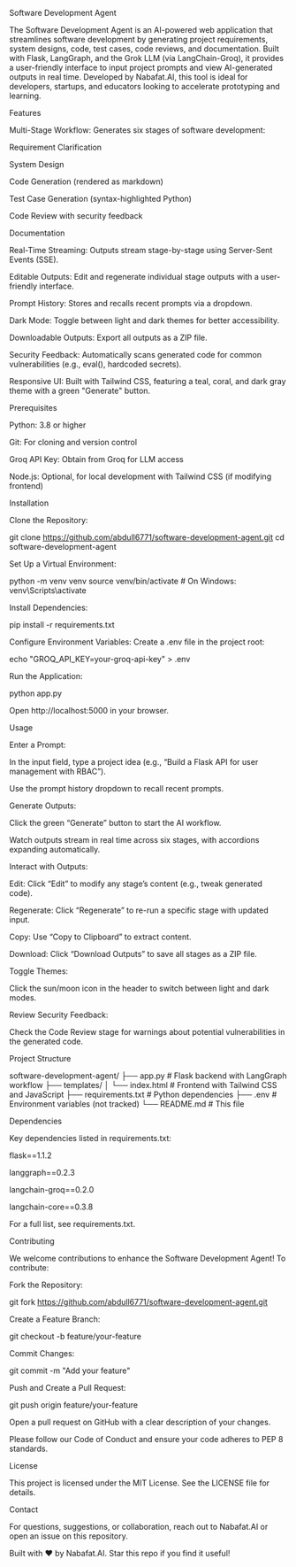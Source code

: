 Software Development Agent

The Software Development Agent is an AI-powered web application that streamlines software development by generating project requirements, system designs, code, test cases, code reviews, and documentation. Built with Flask, LangGraph, and the Grok LLM (via LangChain-Groq), it provides a user-friendly interface to input project prompts and view AI-generated outputs in real time. Developed by Nabafat.AI, this tool is ideal for developers, startups, and educators looking to accelerate prototyping and learning.

Features





Multi-Stage Workflow: Generates six stages of software development:





Requirement Clarification



System Design



Code Generation (rendered as markdown)



Test Case Generation (syntax-highlighted Python)



Code Review with security feedback



Documentation



Real-Time Streaming: Outputs stream stage-by-stage using Server-Sent Events (SSE).



Editable Outputs: Edit and regenerate individual stage outputs with a user-friendly interface.



Prompt History: Stores and recalls recent prompts via a dropdown.



Dark Mode: Toggle between light and dark themes for better accessibility.



Downloadable Outputs: Export all outputs as a ZIP file.



Security Feedback: Automatically scans generated code for common vulnerabilities (e.g., eval(), hardcoded secrets).



Responsive UI: Built with Tailwind CSS, featuring a teal, coral, and dark gray theme with a green "Generate" button.

Prerequisites





Python: 3.8 or higher



Git: For cloning and version control



Groq API Key: Obtain from Groq for LLM access



Node.js: Optional, for local development with Tailwind CSS (if modifying frontend)

Installation





Clone the Repository:

git clone https://github.com/abdull6771/software-development-agent.git
cd software-development-agent



Set Up a Virtual Environment:

python -m venv venv
source venv/bin/activate  # On Windows: venv\Scripts\activate



Install Dependencies:

pip install -r requirements.txt



Configure Environment Variables: Create a .env file in the project root:

echo "GROQ_API_KEY=your-groq-api-key" > .env



Run the Application:

python app.py

Open http://localhost:5000 in your browser.

Usage





Enter a Prompt:





In the input field, type a project idea (e.g., “Build a Flask API for user management with RBAC”).



Use the prompt history dropdown to recall recent prompts.



Generate Outputs:





Click the green “Generate” button to start the AI workflow.



Watch outputs stream in real time across six stages, with accordions expanding automatically.



Interact with Outputs:





Edit: Click “Edit” to modify any stage’s content (e.g., tweak generated code).



Regenerate: Click “Regenerate” to re-run a specific stage with updated input.



Copy: Use “Copy to Clipboard” to extract content.



Download: Click “Download Outputs” to save all stages as a ZIP file.



Toggle Themes:





Click the sun/moon icon in the header to switch between light and dark modes.



Review Security Feedback:





Check the Code Review stage for warnings about potential vulnerabilities in the generated code.

Project Structure

software-development-agent/
├── app.py                    # Flask backend with LangGraph workflow
├── templates/
│   └── index.html            # Frontend with Tailwind CSS and JavaScript
├── requirements.txt          # Python dependencies
├── .env                      # Environment variables (not tracked)
└── README.md                 # This file

Dependencies

Key dependencies listed in requirements.txt:





flask==1.1.2



langgraph==0.2.3



langchain-groq==0.2.0



langchain-core==0.3.8

For a full list, see requirements.txt.

Contributing

We welcome contributions to enhance the Software Development Agent! To contribute:





Fork the Repository:

git fork https://github.com/abdull6771/software-development-agent.git



Create a Feature Branch:

git checkout -b feature/your-feature



Commit Changes:

git commit -m "Add your feature"



Push and Create a Pull Request:

git push origin feature/your-feature

Open a pull request on GitHub with a clear description of your changes.

Please follow our Code of Conduct and ensure your code adheres to PEP 8 standards.

License

This project is licensed under the MIT License. See the LICENSE file for details.

Contact

For questions, suggestions, or collaboration, reach out to Nabafat.AI or open an issue on this repository.



Built with ❤️ by Nabafat.AI. Star this repo if you find it useful!

